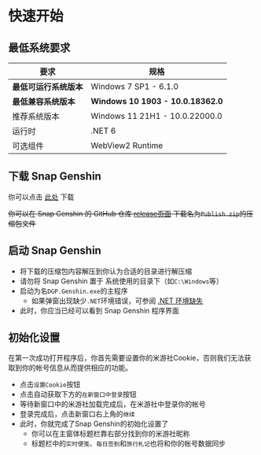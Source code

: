 # 快速开始

## 最低系统要求
|要求|规格|
|-|-|
|**最低可运行系统版本**|Windows 7 SP1 - 6.1.0|
|**最低兼容系统版本**|**Windows 10 1903 - 10.0.18362.0**|  
|推荐系统版本|Windows 11 21H1 - 10.0.22000.0|
|运行时|.NET 6|
|可选组件|WebView2 Runtime|

## 下载 Snap Genshin

你可以点击 [此处](https://snapgenshin.vercel.app/api/getDownloadURL) 下载

~~你可以在 Snap Genshin 的 GitHub 仓库 [release页面](https://github.com/DGP-Studio/Snap.Genshin/releases) 下载名为`Publish.zip`的压缩包文件~~

## 启动 Snap Genshin

- 将下载的压缩包内容解压到你认为合适的目录进行解压缩
- 请勿将 Snap Genshin 置于 系统使用的目录下（如`C:\Windows`等）
- 启动为名`DGP.Genshin.exe`的主程序
  - 如果弹窗出现缺少`.NET`环境错误，可参阅 [.NET 环境缺失](../FAQ/#net-环境缺失)
- 此时，你应当已经可以看到 Snap Genshin 程序界面

## 初始化设置

在第一次成功打开程序后，你首先需要设置你的米游社Cookie，否则我们无法获取到你的帐号信息从而提供相应的功能。

- 点击`设置Cookie`按钮
- 点击自动获取下方的`在新窗口中登录`按钮
- 等待新窗口中的米游社加载完成后，在米游社中登录你的帐号
- 登录完成后，点击新窗口右上角的`继续`
- 此时，你就完成了Snap Genshin的初始化设置了
  - 你可以在主窗体标题栏靠右部分找到你的米游社昵称
  - 标题栏中的`实时便笺`、`每日签到`和`旅行札记`也将和你的帐号数据同步
